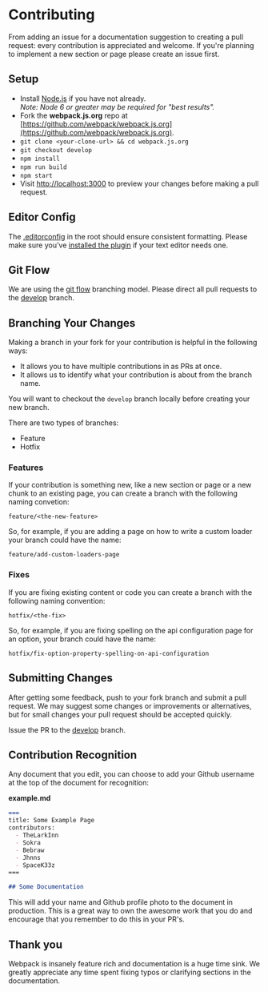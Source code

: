 # Contributing

From adding an issue for a documentation suggestion to creating a pull request: every contribution is appreciated and welcome. If you're planning to implement a new section or page please create an issue first.

## Setup

* Install [Node.js](https://nodejs.org/) if you have not already.  
  *Note: Node 6 or greater may be required for "best results".*
* Fork the **webpack.js.org** repo at [https://github.com/webpack/webpack.js.org](https://github.com/webpack/webpack.js.org).
* `git clone <your-clone-url> && cd webpack.js.org`
* `git checkout develop`
* `npm install`
* `npm run build`
* `npm start`
* Visit [http://localhost:3000](http://localhost:3000) to preview your changes before making a pull request.

## Editor Config

The [.editorconfig](https://github.com/webpack/webpack.js.org/blob/develop/.editorconfig) in the root should ensure consistent formatting. Please make sure you've [installed the plugin](http://editorconfig.org/#download) if your text editor needs one.

## Git Flow

We are using the [git flow](http://nvie.com/posts/a-successful-git-branching-model/) branching model. Please direct all pull requests to the [develop](https://github.com/webpack/webpack.js.org/tree/develop) branch.

## Branching Your Changes

Making a branch in your fork for your contribution is helpful in the following ways:  

* It allows you to have multiple contributions in as PRs at once.
* It allows us to identify what your contribution is about from the branch name.

You will want to checkout the `develop` branch locally before creating your new branch.

There are two types of branches:

* Feature
* Hotfix

### Features

If your contribution is something new, like a new section or page or a new chunk to an existing page, you can create a branch with the following naming convetion:  

`feature/<the-new-feature>`

So, for example, if you are adding a page on how to write a custom loader your branch could have the name:

`feature/add-custom-loaders-page`

### Fixes

If you are fixing existing content or code you can create a branch with the following naming convention:

`hotfix/<the-fix>`

So, for example, if you are fixing spelling on the api configuration page for an option, your branch could have the name:

`hotfix/fix-option-property-spelling-on-api-configuration`

## Submitting Changes

After getting some feedback, push to your fork branch and submit a pull request. We may suggest some changes or improvements or alternatives, but for small changes your pull request should be accepted quickly.

Issue the PR to the [develop](https://github.com/webpack/webpack.js.org/tree/develop) branch.

## Contribution Recognition

Any document that you edit, you can choose to add your Github username at the top of the document for recognition: 

**example.md**

```markdown
===
title: Some Example Page
contributors:
  - TheLarkInn
  - Sokra
  - Bebraw
  - Jhnns
  - SpaceK33z
===

## Some Documentation

```

This will add your name and Github profile photo to the document in production. This is a great way to own the awesome work that you do and encourage that you remember to do this in your PR's. 


## Thank you

Webpack is insanely feature rich and documentation is a huge time sink. We greatly appreciate any time spent fixing typos or clarifying sections in the documentation.
